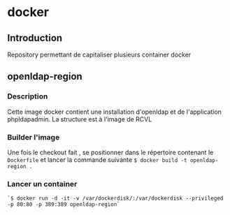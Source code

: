 # docker #

## Introduction ##

Repository permettant de capitaliser plusieurs container docker

## openldap-region ##
### Description ###
Cette image docker contient une installation d'openldap et de l'application phpldapadmin. La structure est à l'image de RCVL

### Builder l'image ###
Une fois le checkout fait , se positionner dans le répertoire contenant le `Dockerfile` et lancer la commande suivante
	`$ docker build -t openldap-region .`
### Lancer un container ###
	`$ docker run -d -it -v /var/dockerdisk/:/var/dockerdisk --privileged -p 80:80 -p 389:389 openldap-region`
